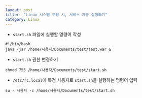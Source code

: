 ```yaml
---
layout: post
title:  "Linux 시스템 부팅 시, 서비스 자동 실행하기"
category: Linux
---
```


- `start.sh` 파일에 실행할 명령어 작성

```
#!/bin/bash
java -jar /home/사용자/Documents/test/test.war &
```

- `start.sh` 권한 변경하기

```
chmod 755 /home/사용자/Documents/test/start.sh
```

- `/etc/rc.local`에 특정 사용자로 `start.sh`을 실행하는 명령어 입력

```
su - 사용자 -c /home/사용자/Documents/test/start.sh
```
